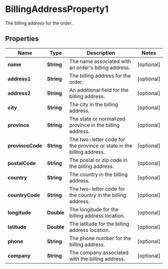 

# BillingAddressProperty1

The billing address for the order.

## Properties

| Name | Type | Description | Notes |
|------------ | ------------- | ------------- | -------------|
|**name** | **String** | The name associated with an order&#39;s billing address. |  [optional] |
|**address1** | **String** | The billing address for the order. |  [optional] |
|**address2** | **String** | An additional field for the billing address. |  [optional] |
|**city** | **String** | The city in the billing address. |  [optional] |
|**province** | **String** | The state or normalized province in the billing address. |  [optional] |
|**provinceCode** | **String** | The two-letter code for the province or state in the billing address. |  [optional] |
|**postalCode** | **String** | The postal or zip code in the billing address. |  [optional] |
|**country** | **String** | The country in the billing address. |  [optional] |
|**countryCode** | **String** | The two-letter code for the country in the billing address. |  [optional] |
|**longitude** | **Double** | The longitude for the billing address location. |  [optional] |
|**latitude** | **Double** | The latitude for the billing address location. |  [optional] |
|**phone** | **String** | The phone number for the billing address. |  [optional] |
|**company** | **String** | The company associated with the billing address. |  [optional] |



